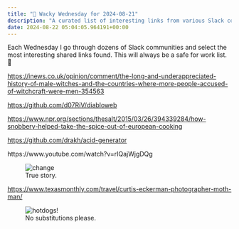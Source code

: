 ```yaml
---
title: "🤪 Wacky Wednesday for 2024-08-21"
description: "A curated list of interesting links from various Slack communities, including history of male witches, European cooking, and acid generator."
date: 2024-08-22 05:04:05.964191+00:00
---
```


<!-- buttondown-editor-mode: plaintext --><p>Each Wednesday I go through dozens of Slack communities and select the most interesting shared links found. This will always be a safe for work list. 🙈</p><p><a target="_blank" rel="noopener noreferrer nofollow" href="https://inews.co.uk/opinion/comment/the-long-and-underappreciated-history-of-male-witches-and-the-countries-where-more-people-accused-of-witchcraft-were-men-354563">https://inews.co.uk/opinion/comment/the-long-and-underappreciated-history-of-male-witches-and-the-countries-where-more-people-accused-of-witchcraft-were-men-354563</a></p><p></p><p><a target="_blank" rel="noopener noreferrer nofollow" href="https://github.com/d07RiV/diabloweb">https://github.com/d07RiV/diabloweb</a></p><p><a target="_blank" rel="noopener noreferrer nofollow" href="https://www.npr.org/sections/thesalt/2015/03/26/394339284/how-snobbery-helped-take-the-spice-out-of-european-cooking">https://www.npr.org/sections/thesalt/2015/03/26/394339284/how-snobbery-helped-take-the-spice-out-of-european-cooking</a></p><p><a target="_blank" rel="noopener noreferrer nofollow" href="https://github.com/drakh/acid-generator">https://github.com/drakh/acid-generator</a></p><p>https://www.youtube.com/watch?v=rIQajWjgDQg</p><p></p><figure><img src="https://assets.buttondown.email/images/3f28cb37-0cfa-43b1-b07f-643639196f40.png?w=960&amp;fit=max" alt="change" draggable="false" contenteditable="false"><figcaption>True story.</figcaption></figure><p><a target="_blank" rel="noopener noreferrer nofollow" href="https://www.texasmonthly.com/travel/curtis-eckerman-photographer-moth-man/">https://www.texasmonthly.com/travel/curtis-eckerman-photographer-moth-man/</a></p><figure><img src="https://assets.buttondown.email/images/da7171a4-c33e-42ee-b641-2772c731e2c4.jpg?w=960&amp;fit=max" alt="hotdogs!" draggable="false" contenteditable="false"><figcaption>No substitutions please.</figcaption></figure><p></p><p></p><p></p><p></p><p></p><p></p>